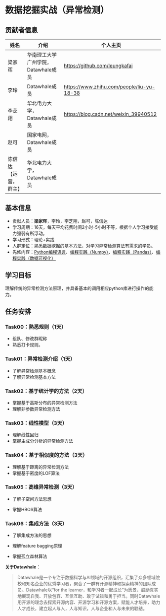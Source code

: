 ﻿# 数据挖掘实战（异常检测）

## 贡献者信息

| 姓名                 | 介绍                                | 个人主页                                  |
| -------------------- | ----------------------------------- | ----------------------------------------- |
| 梁家晖               | 华南理工大学广州学院，Datawhale成员 | https://github.com/leungkafai             |
| 李玲                 | Datawhale成员                       | https://www.zhihu.com/people/liu-yu-18-38 |
| 李芝翔               | 华北电力大学，Datawhale成员         | https://blog.csdn.net/weixin_39940512     |
| 赵可                 | 国家电网，Datawhale成员             |                                           |
| 陈信达【运营，群主】 | 华北电力大学，Datawhale成员         |                                           |



## 基本信息

- 贡献人员：**梁家晖**，李玲，李芝翔，赵可，陈信达
- 学习周期：16天，每天平均花费时间2小时-5小时不等，根据个人学习接受能力强弱有所浮动。
- 学习形式：理论+实践
- 人群定位：熟悉数据挖掘的基本方法，对学习异常检测算法有需求的学员。
- 先修内容：[Python编程语言](https://github.com/datawhalechina/team-learning-program/tree/master/Python-Language)、[编程实践（Numpy）](https://github.com/datawhalechina/team-learning-program/tree/master/IntroductionToNumpy)、[编程实践（Pandas）](https://github.com/datawhalechina/team-learning-program/tree/master/IntroductionToPandas)、[编程实践（数据可视化）](https://github.com/datawhalechina/fantastic-matplotlib)



## 学习目标

理解传统的异常检测方法原理，并具备基本的调用相应python库进行操作的能力。



## 任务安排



### Task00：熟悉规则（1天）

- 组队、修改群昵称
- 熟悉打卡规则。

### Task01：异常检测介绍（1天）

* 了解异常检测基本概念
* 了解异常检测基本方法

### Task02：基于统计学的方法（2天）

* 掌握基于高斯分布的异常检测方法
* 理解非参数异常检测方法

### Task03：线性模型（3天）

* 理解线性回归
* 掌握主成分分析的异常检测方法

### Task04：基于相似度的方法（3天）

* 理解基于距离的异常检测方法
* 掌握基于密度的LOF算法

### Task05：高维异常检测（3天）

* 了解子空间方法思想

* 掌握HBOS算法


### Task06：集成方法（3天）

* 了解集成方法的思想

* 理解feature bagging原理

* 掌握孤立森林算法






**关于Datawhale**：

>Datawhale是一个专注于数据科学与AI领域的开源组织，汇集了众多领域院校和知名企业的优秀学习者，聚合了一群有开源精神和探索精神的团队成员。Datawhale以“for the learner，和学习者一起成长”为愿景，鼓励真实地展现自我、开放包容、互信互助、敢于试错和勇于担当。同时Datawhale 用开源的理念去探索开源内容、开源学习和开源方案，赋能人才培养，助力人才成长，建立起人与人，人与知识，人与企业和人与未来的联结。

​	
